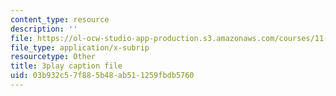 ```yaml
---
content_type: resource
description: ''
file: https://ol-ocw-studio-app-production.s3.amazonaws.com/courses/11-601-introduction-to-environmental-policy-and-planning-fall-2016/03b932c57f885b48ab511259fbdb5760_QNchkFi-VrE.vtt
file_type: application/x-subrip
resourcetype: Other
title: 3play caption file
uid: 03b932c5-7f88-5b48-ab51-1259fbdb5760
---
```

